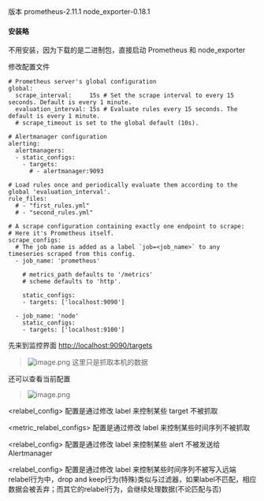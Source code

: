 版本
prometheus-2.11.1
node_exporter-0.18.1

#### 安装略

不用安装，因为下载的是二进制包，直接启动 Prometheus 和 node_exporter

修改配置文件
```
# Prometheus server's global configuration
global:
  scrape_interval:     15s # Set the scrape interval to every 15 seconds. Default is every 1 minute.
  evaluation_interval: 15s # Evaluate rules every 15 seconds. The default is every 1 minute.
  # scrape_timeout is set to the global default (10s).

# Alertmanager configuration
alerting:
  alertmanagers:
  - static_configs:
    - targets:
      # - alertmanager:9093

# Load rules once and periodically evaluate them according to the global 'evaluation_interval'.
rule_files:
  # - "first_rules.yml"
  # - "second_rules.yml"

# A scrape configuration containing exactly one endpoint to scrape:
# Here it's Prometheus itself.
scrape_configs:
  # The job name is added as a label `job=<job_name>` to any timeseries scraped from this config.
  - job_name: 'prometheus'

    # metrics_path defaults to '/metrics'
    # scheme defaults to 'http'.

    static_configs:
    - targets: ['localhost:9090']

  - job_name: 'node'
    static_configs:
    - targets: ['localhost:9100']
```

先来到监控界面
[http://localhost:9090/targets](http://localhost:9090/targets)
> ![image.png](https://hexo-blog.pek3b.qingstor.com/upload_images/71414-33b36eea65b6db4a.png?imageMogr2/auto-orient/strip%7CimageView2/2/w/1240)
这里只是抓取本机的数据

还可以查看当前配置
> ![image.png](https://hexo-blog.pek3b.qingstor.com/upload_images/71414-726ea269bdcf9639.png?imageMogr2/auto-orient/strip%7CimageView2/2/w/1240)


<relabel_config> 配置是通过修改 label 来控制某些 target 不被抓取

<metric_relabel_configs> 配置是通过修改 label 来控制某些时间序列不被抓取

<relabel_config> 配置是通过修改 label 来控制某些 alert 不被发送给Alertmanager

<relabel_config> 配置是通过修改 label 来控制某些时间序列不被写入远端
relabel行为中，drop and keep行为(特殊)类似与过滤器，如果label不匹配，相应数据会被丢弃；而其它的relabel行为，会继续处理数据(不论匹配与否)
